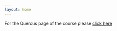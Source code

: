 ```yaml
---
layout: home
---
```



For the Quercus page of the course please [click here](https://q.utoronto.ca/courses/414555)

<!-- ## Final Project Submission and Presentation

### Final Presentations
The final project presentations will be given on _Tuesday August 5_ and _Thursday August 7._ 

The seminars __start at 6:00 PM__ in the __lecture hall.__ The detailed schedule can be found [here.](https://q.utoronto.ca/courses/388349/pages/presentation-schedule)

* We will post the detailed schedule of the presentation one week in advance. If you prefer to present on specific day, you may let us know, though we cannot guarantee to set you on that day.
* While presenting, all group members should be be on the presentation stage. Nevertheless, if the group prefers, the presentation can be given by some members.
    - If some group members cannot attend due to specific circumstances, they need to __get approval in advance__ by letting the instructor know and ask for permission. 
    - __Non-attending group members must prepare a complete 5-minute recorded presentation by their own (individually), upload it to MyMedia, and submit the video link through Quercus by the deadline.__ We will shortly open the submission panel on Quercus. 
    - Note that __the remaining group members should present as normal excluding the non-attending group member(s).__
* You should be clear about the __teamwork__ in your presentation and respect the timing (5 minutes) and page-limit.
* Attending __both presentation seminars is mandatory for all.__ Regardless of the day and time of your presentation, you must be attending the seminars. If you cannot attend, you need to coordinate it in advance with the instructor. Failure to address this can lead to mark deduction.

### Final Submission

The final __submission deadline for the report and code__ is by the end of the week, i.e., __August 10 at 11:59 PM.__ While you may continue to edit your code on your Git repository, we will only consider _commits made before the deadline as part of the final submission._ -->

<!-- ## Midterm Exam

The midterm exam will be on __Tuesday June 24, 2025__ starting on __6:00 PM__ in __EX 320 (Exam Centre located in _255 McCaul Street_)__.

For the exam, please pay attention to the following points:

* The exam covers __Chapters 1 to 3__ _(GAN is not included)._ It will include __only written questions__ and does not include programming
* The exam is __3 hours long__
* Please bring a __photo ID__ with you to the exam
* The exam is __open-book__ meaning that you can bring any __printed material__ with you _(printed notes, your own notes, cheat-sheet, textbook, etc)._ __Electronic devices are though NOT allowed__ in the exam

If you need any assistance or specific accommodation for the exam, please feel free to reach out. -->